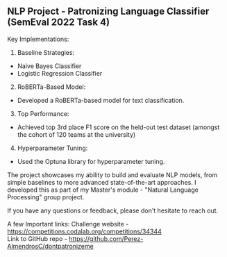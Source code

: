 ## NLP Project - Patronizing Language Classifier (SemEval 2022 Task 4)

Key Implementations:

1. Baseline Strategies:
 - Naive Bayes Classifier
 - Logistic Regression Classifier

2. RoBERTa-Based Model:
- Developed a RoBERTa-based model for text classification.

3. Top Performance:
- Achieved top 3rd place F1 score on the held-out test dataset (amongst the cohort of 120 teams at the university)

4. Hyperparameter Tuning:
- Used the Optuna library for hyperparameter tuning.

The project showcases my ability to build and evaluate NLP models, from simple baselines to more advanced state-of-the-art approaches. 
I developed this as part of my Master's module - "Natural Language Processing" group project.

If you have any questions or feedback, please don't hesitate to reach out.

A few Important links:
Challenge website - https://competitions.codalab.org/competitions/34344 \
Link to GitHub repo - https://github.com/Perez-AlmendrosC/dontpatronizeme

